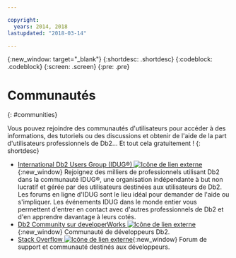```yaml
---

copyright:
  years: 2014, 2018
lastupdated: "2018-03-14"

---
```


<!-- Attribute definitions --> 
{:new_window: target="_blank"}
{:shortdesc: .shortdesc}
{:codeblock: .codeblock}
{:screen: .screen}
{:pre: .pre}

# Communautés
{: #communities}

Vous pouvez rejoindre des communautés d'utilisateurs pour accéder à des informations, des tutoriels ou des discussions et obtenir de l'aide de la part d'utilisateurs professionnels de Db2... Et tout cela gratuitement !
{: shortdesc}

* [International Db2 Users Group (IDUG®) ![Icône de lien externe](../../icons/launch-glyph.svg "Icône de lien externe")](https://www.idug.org/){:new_window} Rejoignez des milliers de professionnels utilisant Db2 dans la communauté IDUG®, une organisation indépendante à but non lucratif et gérée par des utilisateurs destinées aux utilisateurs de Db2. Les forums en ligne d'IDUG sont le lieu idéal pour demander de l'aide ou s'impliquer. Les événements IDUG dans le monde entier vous permettent d'entrer en contact avec d'autres professionnels de Db2 et d'en apprendre davantage à leurs cotés.
* [Db2 Community sur developerWorks ![Icône de lien externe](../../icons/launch-glyph.svg "Icône de lien externe")](https://developer.ibm.com/data/db2/){:new_window} Communauté de développeurs Db2.
* [Stack Overflow ![Icône de lien externe](../../icons/launch-glyph.svg "Icône de lien externe")](https://stackoverflow.com/users/login?ssrc=anon_ask&returnurl=https%3a%2f%2fstackoverflow.com%2fquestions%2fask%3ftags%3ddashdb){:new_window} Forum de support et communauté destinés aux développeurs.
